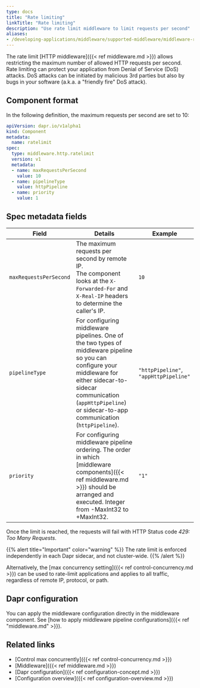 ```yaml
---
type: docs
title: "Rate limiting"
linkTitle: "Rate limiting"
description: "Use rate limit middleware to limit requests per second"
aliases:
- /developing-applications/middleware/supported-middleware/middleware-rate-limit/
---
```


The rate limit [HTTP middleware]({{< ref middleware.md >}}) allows restricting the maximum number of allowed HTTP requests per second. Rate limiting can protect your application from Denial of Service (DoS) attacks. DoS attacks can be initiated by malicious 3rd parties but also by bugs in your software (a.k.a. a "friendly fire" DoS attack).

## Component format

In the following definition, the maximum requests per second are set to 10:

```yaml
apiVersion: dapr.io/v1alpha1
kind: Component
metadata:
  name: ratelimit
spec:
  type: middleware.http.ratelimit
  version: v1
  metadata:
  - name: maxRequestsPerSecond
    value: 10
  - name: pipelineType
    value: httpPipeline
  - name: priority
    value: 1
```

## Spec metadata fields

| Field | Details | Example |
|-------|---------|---------|
| `maxRequestsPerSecond` | The maximum requests per second by remote IP.<br>The component looks at the `X-Forwarded-For` and `X-Real-IP` headers to determine the caller's IP. | `10`
| `pipelineType` | For configuring middleware pipelines. One of the two types of middleware pipeline so you can configure your middleware for either sidecar-to-sidecar communication (`appHttpPipeline`) or sidecar-to-app communication (`httpPipeline`). | `"httpPipeline"`, `"appHttpPipeline"`
| `priority` | For configuring middleware pipeline ordering. The order in which [middleware components]({{< ref middleware.md >}}) should be arranged and executed. Integer from -MaxInt32 to +MaxInt32. | `"1"`

Once the limit is reached, the requests will fail with HTTP Status code *429: Too Many Requests*.

{{% alert title="Important" color="warning" %}}
The rate limit is enforced independently in each Dapr sidecar, and not cluster-wide.
{{% /alert %}}

Alternatively, the [max concurrency setting]({{< ref control-concurrency.md >}}) can be used to rate-limit applications and applies to all traffic, regardless of remote IP, protocol, or path.

## Dapr configuration

You can apply the middleware configuration directly in the middleware component. See [how to apply middleware pipeline configurations]({{< ref "middleware.md" >}}).

## Related links

- [Control max concurrently]({{< ref control-concurrency.md >}})
- [Middleware]({{< ref middleware.md >}})
- [Dapr configuration]({{< ref configuration-concept.md >}})
- [Configuration overview]({{< ref configuration-overview.md >}})
